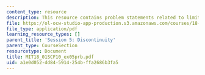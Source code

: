 ```yaml
---
content_type: resource
description: This resource contains problem statements related to limits and discontinuity.
file: https://ol-ocw-studio-app-production.s3.amazonaws.com/courses/18-01sc-single-variable-calculus-fall-2010/a1e0d052dd845914254bffa2686b3fa5_MIT18_01SCF10_ex05prb.pdf
file_type: application/pdf
learning_resource_types: []
parent_title: 'Session 5: Discontinuity'
parent_type: CourseSection
resourcetype: Document
title: MIT18_01SCF10_ex05prb.pdf
uid: a1e0d052-dd84-5914-254b-ffa2686b3fa5
---
```

